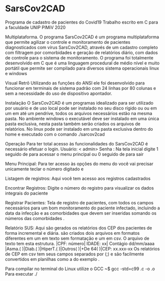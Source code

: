 # SarsCov2CAD
Programa de cadastro de pacientes do Covid19 Trabalho escrito em C para a faculdade UNIP PIMiV 2020

Multiplataforma.
O programa SarsCov2CAD é um programa multiplataforma que permite agilizar o controle e monitoramento de pacientes diagnosticados com vírus SarsCov2CAD, através de um cadastro completo com filtragem por comorbidades e geração de relatórios diário, com dados de controle para o sistema de monitoramento. 
O programa foi totalmente desenvolvido em C  que é uma linguagem procedural de médio nível e muito portátil que permite ser compilado para diversos  sistema operacionais linux e windows 

Visual Retrô 
Utilizando as funções do ANSI ele foi desenvolvido para funcionar em terminais de sistema padrão com 24 linhas por 80 colunas e sem a necessidade do uso de dispositivo apontador.

Instalação
O SarsCov2CAD é um programas idealizado para ser utilizado por usuário  e de uso local pode ser instalado no seu disco rígido  ou ou em um em até um pendrive, todos os arquivos necessários estão na mesma pasta. 
No ambiente windows o executável deve ser instalado em uma única  pasta exclusiva, nesta pasta também  serão criados os arquivos de relatórios. 
No linux pode ser instalado em uma pasta exclusiva dentro do home e executado com o comando ./sarcov2cad

Operação
Para ter total acesso às funcionalidades do SarsCov2CAD é necessário efetuar o login. 
Usuário: < admin>
Senha :   <unip>
Na tela inicial digite 1 seguido de <enter> para acessar o menu principal ou 0 seguido de <enter> para sair

Menu Principal:
Para ter acesso às opções do menu do  você vai precisar unicamente teclar o número digitado e <enter>

Listagem de registros:
Aqui você tem acesso aos registros cadastrados

Encontrar Registros:
Digite o número do registro para visualizar os dados integrais do paciente

Registrar Pacientes:
Tela de registro de pacientes, com todos os campos necessários para um bom monitoramento do paciente infectado, incluindo a data da infecção e as comorbidades  que devem ser inseridas somando os números das comorbidades .

Relatório SUS:
Aqui são gerados os relatórios  dos CEP dos pacientes de forma incremental e diária. são criados dois arquivos em formatos diferentes em um em texto sem formatação e um em csv.   O arquivo de  texto tem esta estrutura.
|CPF: número| IDADE: xx| Contágio  dd/mm/aaaa |Asma.(  )|Diab.(  )|HiperT.(   )|Outros( )|+De 64(  )|CEP: xx.xxx-xx
Os relatórios de CEP em csv tem seus campos separados por (;) e são facilmente convertidos em planilhas como a do exemplo  .

Para compilar no terminal do Linux utilize o  GCC
~$ gcc -std=c99 <FONTE>.c -o <OBJETO>.o
 Para executar ./<OBJETO>
